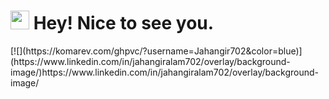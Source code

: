 <h1><img src="https://emojis.slackmojis.com/emojis/images/1531849430/4246/blob-sunglasses.gif?1531849430" width="30"/> Hey! Nice to see you.</h1>
[![](https://komarev.com/ghpvc/?username=Jahangir702&color=blue)](https://www.linkedin.com/in/jahangiralam702/overlay/background-image/)https://www.linkedin.com/in/jahangiralam702/overlay/background-image/
